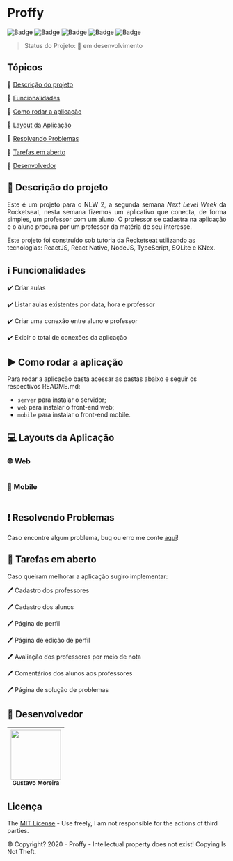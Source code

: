 # Proffy

![Badge](https://img.shields.io/badge/Bootcamp%20Rocketseat-ReactJS-blueviolet)
![Badge](https://img.shields.io/badge/Bootcamp%20Rocketseat-React%20Native-blueviolet)
![Badge](https://img.shields.io/badge/node-%3E%3D%2012.18.2-brightgreen)
![Badge](https://img.shields.io/badge/types-Flow%20%7C%20TypeScript-blue)
![Badge](https://img.shields.io/badge/SQLite-v3.33-lightblue)

> Status do Projeto: 🚧 em desenvolvimento

## Tópicos

🔹 [Descrição do projeto](#🔗-descrição-do-projeto)

🔹 [Funcionalidades](#ℹ️-funcionalidades)

🔹 [Como rodar a aplicação](#▶️-como-rodar-a-aplicação)

🔹 [Layout da Aplicação](#💻-layouts-da-aplicação)

🔹 [Resolvendo Problemas](#❗️-resolvendo-problemas)

🔹 [Tarefas em aberto](#📝-tarefas-em-aberto)

🔹 [Desenvolvedor](#🐙-desenvolvedor)

## 🔗 Descrição do projeto

<p align="justify">
  Este é um projeto para o NLW 2, a segunda semana <i>Next Level Week</i> da Rocketseat, nesta semana fizemos um aplicativo que conecta, de forma simples, um professor com um aluno. O professor se cadastra na aplicação e o aluno procura por um professor da matéria de seu interesse.

  Este projeto foi construído sob tutoria da Recketseat utilizando as tecnologias: ReactJS, React Native, NodeJS, TypeScript, SQLite e KNex.
</p>

## ℹ️ Funcionalidades

✔️ Criar aulas

✔️ Listar aulas existentes por data, hora e professor

✔️ Criar uma conexão entre aluno e professor

✔️ Exibir o total de conexões da aplicação

## ▶️ Como rodar a aplicação

Para rodar a aplicação basta acessar as pastas abaixo e seguir os respectivos README.md:

- `server` para instalar o servidor;
- `web` para instalar o front-end web;
- `mobile` para instalar o front-end mobile.

## 💻 Layouts da Aplicação

### 🌐 Web

<img src="" max-width="700" max-heigth="600" />

### 📱 Mobile

<img src="" max-width="700" max-heigth="600" />

## ❗️ Resolvendo Problemas

Caso encontre algum problema, bug ou erro me conte [aqui]()!

## 📝 Tarefas em aberto

Caso queiram melhorar a aplicação sugiro implementar:

🖊 Cadastro dos professores

🖊 Cadastro dos alunos

🖊 Página de perfil

🖊 Página de edição de perfil

🖊 Avaliação dos professores por meio de nota

🖊 Comentários dos alunos aos professores

🖊 Página de solução de problemas

## 🐙 Desenvolvedor

| [<img src="https://avatars1.githubusercontent.com/u/18315899?s=460&u=54d9c6ea66f2b27120bf39dabe1d36ff22a92b9d&v=4>][(https://github.com/MGustav0](https://avatars1.githubusercontent.com/u/18315899?s=460&u=54d9c6ea66f2b27120bf39dabe1d36ff22a92b9d&v=4))" width=115><br><sub>Gustavo Moreira</sub>](https://github.com/MGustav0) |
| :---: |

## Licença

The [MIT License](https://opensource.org/licenses/MIT) - Use freely, I am not responsible for the actions of third parties.

©️ Copyright? 2020 - Proffy - Intellectual property does not exist! Copying Is Not Theft.
